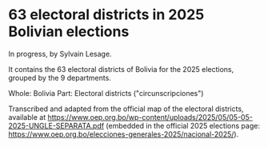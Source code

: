 # 63 electoral districts in 2025 Bolivian elections

In progress, by Sylvain Lesage.

It contains the 63 electoral districts of Bolivia for the 2025 elections, grouped by the 9 departments.

Whole: Bolivia
Part: Electoral districts ("circunscripciones")

Transcribed and adapted from the official map of the electoral districts, available at https://www.oep.org.bo/wp-content/uploads/2025/05/05-05-2025-UNGLE-SEPARATA.pdf (embedded in the official 2025 elections page: https://www.oep.org.bo/elecciones-generales-2025/nacional-2025/).
